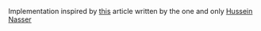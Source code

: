 Implementation inspired by [this](https://medium.com/@hnasr/let-us-design-this-backend-a468fd27e719) article written by the one and only
[Hussein Nasser](https://medium.com/@hnasr)
